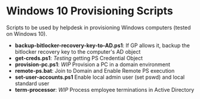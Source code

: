 # Windows 10 Provisioning Scripts

Scripts to be used by helpdesk in provisioning Windows computers (tested on Windows 10).

- **backup-bitlocker-recovery-key-to-AD.ps1**: If GP allows it, backup the bitlocker recovery key to the computer's AD object
- **get-creds.ps1**: _Testing_ getting PS Credential Object
- **provision-pc.ps1**: _WIP_ Provision a PC in a domain environment
- **remote-ps.bat**: Join to Domain and Enable Remote PS execution
- **set-user-accounts.ps1** Enable local admin user (set pswd) and local standard user
- **term-processor**: _WIP_ Process employee terminations in Active Directory
